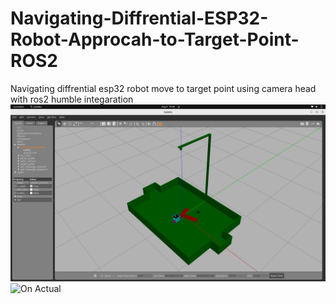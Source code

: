 # Navigating-Diffrential-ESP32-Robot-Approcah-to-Target-Point-ROS2
Navigating diffrential esp32 robot move to target point using camera head with ros2 humble integaration
![On Simulation](https://github.com/SentaFito53/Navigating-Diffrential-ESP32-Robot-Approcah-to-Target-Point-ROS2/blob/main/Gazebo%20SImulation.png)
![On Actual](link_gambar)
